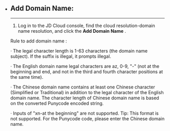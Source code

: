- ## **Add Domain Name:**

  ****

  1. Log in to the JD Cloud console, find the cloud resolution-domain name resolution, and click the **Add Domain Name** .

    

  Rule to add domain name :

  ·         The legal character length is 1-63 characters (the domain name subject). If the suffix is illegal, it prompts illegal.

  ·         The English domain name legal characters are az, 0-9, "-" (not at the beginning and end, and not in the third and fourth character positions at the same time).

  ·         The Chinese domain name contains at least one Chinese character (Simplified or Traditional) in addition to the legal character of the English domain name. The character length of Chinese domain name is based on the converted Punycode encoded string.

  ·         Inputs of "xn-at the beginning" are not supported. Tip: This format is not supported. For the Punycode code, please enter the Chinese domain name.

